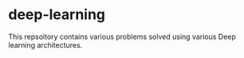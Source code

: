 # deep-learning
This repsoitory contains various problems solved using various Deep learning architectures.
